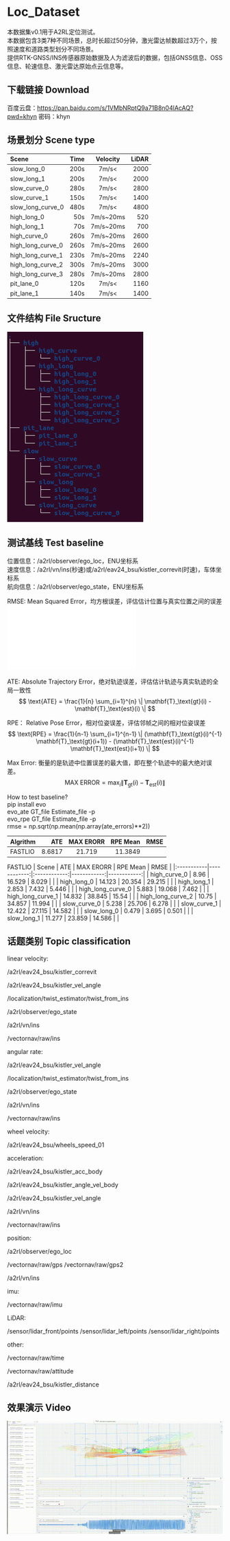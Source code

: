 # Loc_Dataset
本数据集v0.1用于A2RL定位测试。<br>
本数据包含3类7种不同场景，总时长超过50分钟，激光雷达帧数超过3万个，按照速度和道路类型划分不同场景。<br>
提供RTK-GNSS/INS传感器原始数据及人为滤波后的数据，包括GNSS信息、OSS信息、轮速信息、激光雷达原始点云信息等。

## 下载链接 Download
百度云盘：https://pan.baidu.com/s/1VMbNRptQ9a71B8n04lAcAQ?pwd=khyn 密码：khyn 

## 场景划分 Scene type
| Scene | Time | Velocity | LiDAR |
|:-----------|------------:|:------------:|------------:|
| slow_long_0    | 200s     | 7m/s<     | 2000     |
| slow_long_1    | 200s     | 7m/s<     | 2000     |
| slow_curve_0    | 280s     | 7m/s<     | 2800     |
| slow_curve_1    | 150s     | 7m/s<     | 1400     |
| slow_long_curve_0    | 480s     | 7m/s<     | 4800     |
| high_long_0    | 50s     | 7m/s~20ms     | 520     |
| high_long_1    | 70s     | 7m/s~20ms     | 700     |
| high_curve_0    | 260s     | 7m/s~20ms     | 2600     |
| high_long_curve_0    | 260s     | 7m/s~20ms     | 2600     |
| high_long_curve_1    | 230s     | 7m/s~20ms     | 2240     |
| high_long_curve_2    | 300s     | 7m/s~20ms     | 3000     |
| high_long_curve_3    | 280s     | 7m/s~20ms     | 2800     |
| pit_lane_0   | 120s     | 7m/s<     | 1160     |
| pit_lane_1   | 140s     | 7m/s<     | 1400     |


## 文件结构 File Sructure
![数据存储结构](assets/structure.png)

## 测试基线 Test baseline
位置信息：/a2rl/observer/ego_loc，ENU坐标系<br>
速度信息：/a2rl/vn/ins(秒速)或/a2rl/eav24_bsu/kistler_correvit(时速)，车体坐标系<br>
航向信息：/a2rl/observer/ego_state，ENU坐标系<br>

RMSE: Mean Squared Error，均方根误差，评估估计位置与真实位置之间的误差
![](assets/RMSE.img)

ATE: Absolute Trajectory Error，绝对轨迹误差，评估估计轨迹与真实轨迹的全局一致性
$$ \text{ATE} = \frac{1}{n} \sum_{i=1}^{n} \| \mathbf{T}_\text{gt}(i) - \mathbf{T}_\text{est}(i) \| $$

RPE： Relative Pose Error，相对位姿误差，评估邻帧之间的相对位姿误差
$$ \text{RPE} = \frac{1}{n-1} \sum_{i=1}^{n-1} \| (\mathbf{T}_\text{gt}(i)^{-1} \mathbf{T}_\text{gt}(i+1)) - (\mathbf{T}_\text{est}(i)^{-1} \mathbf{T}_\text{est}(i+1)) \| $$

Max Error: 衡量的是轨迹中位置误差的最大值，即在整个轨迹中的最大绝对误差。
$$ \text{MAX ERROR} = \max_{i} \| \mathbf{T}_\text{gt}(i) - \mathbf{T}_\text{est}(i) \| $$


How to test baseline?<br>
pip install evo<br>
evo_ate GT_file Estimate_file -p<br>
evo_rpe GT_file Estimate_file -p<br>
rmse = np.sqrt(np.mean(np.array(ate_errors)**2))

| Algrithm | ATE | MAX ERORR | RPE Mean | RMSE |
|:-----------|------------:|:------------:|------------:|------------:|
| FASTLIO    | 8.6817     | 21.719       | 11.3849     |       |

FASTLIO
| Scene | ATE | MAX ERORR | RPE Mean | RMSE |
|:-----------|------------:|:------------:|------------:|------------:|
| high_curve_0    | 8.96     | 16.529       | 8.029     |       |
| high_long_0    | 14.123     | 20.354     | 29.215     |       |
| high_long_1    | 2.853     | 7.432     | 5.446     |       |
| high_long_curve_0      | 5.883     | 19.068     | 7.462     |       |
| high_long_curve_1      | 14.832     | 38.845     | 15.54     |       |
| high_long_curve_2      | 10.75     | 34.857     | 11.994     |       |
| slow_curve_0      | 5.238     | 25.706     | 6.278     |       |
| slow_curve_1      | 12.422     | 27.115     | 14.582     |       |
| slow_long_0      | 0.479     | 3.695     | 0.501     |       |
| slow_long_1      | 11.277     | 23.859     | 14.586     |       |

## 话题类别 Topic classification
linear velocity:

/a2rl/eav24_bsu/kistler_correvit

/a2rl/eav24_bsu/kistler_vel_angle

/localization/twist_estimator/twist_from_ins

/a2rl/observer/ego_state

/a2rl/vn/ins

/vectornav/raw/ins



angular rate:

/a2rl/eav24_bsu/kistler_vel_angle

/localization/twist_estimator/twist_from_ins

/a2rl/observer/ego_state

/a2rl/vn/ins

/vectornav/raw/ins



wheel velocity:

/a2rl/eav24_bsu/wheels_speed_01



acceleration:

/a2rl/eav24_bsu/kistler_acc_body

/a2rl/eav24_bsu/kistler_angle_vel_body

/a2rl/eav24_bsu/kistler_vel_angle

/a2rl/vn/ins

/vectornav/raw/ins



position:

/a2rl/observer/ego_loc

/vectornav/raw/gps
/vectornav/raw/gps2

/a2rl/vn/ins



imu:

/vectornav/raw/imu



LiDAR:

/sensor/lidar_front/points
/sensor/lidar_left/points
/sensor/lidar_right/points


other:

/vectornav/raw/time

/vectornav/raw/attitude

/a2rl/eav24_bsu/kistler_distance

## 效果演示 Video 
![动图演示](assets/bag.gif)
